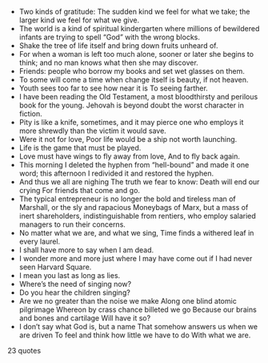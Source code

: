  - Two kinds of gratitude: The sudden kind we feel for what we take; the larger kind we feel for what we give.
 - The world is a kind of spiritual kindergarten where millions of bewildered infants are trying to spell “God” with the wrong blocks.
 - Shake the tree of life itself and bring down fruits unheard of.
 - For when a woman is left too much alone, sooner or later she begins to think; and no man knows what then she may discover.
 - Friends: people who borrow my books and set wet glasses on them.
 - To some will come a time when change itself is beauty, if not heaven.
 - Youth sees too far to see how near it is To seeing farther.
 - I have been reading the Old Testament, a most bloodthirsty and perilous book for the young. Jehovah is beyond doubt the worst character in fiction.
 - Pity is like a knife, sometimes, and it may pierce one who employs it more shrewdly than the victim it would save.
 - Were it not for love, Poor life would be a ship not worth launching.
 - Life is the game that must be played.
 - Love must have wings to fly away from love, And to fly back again.
 - This morning I deleted the hyphen from “hell-bound” and made it one word; this afternoon I redivided it and restored the hyphen.
 - And thus we all are nighing The truth we fear to know: Death will end our crying For friends that come and go.
 - The typical entrepreneur is no longer the bold and tireless man of Marshall, or the sly and rapacious Moneybags of Marx, but a mass of inert shareholders, indistinguishable from rentiers, who employ salaried managers to run their concerns.
 - No matter what we are, and what we sing, Time finds a withered leaf in every laurel.
 - I shall have more to say when I am dead.
 - I wonder more and more just where I may have come out if I had never seen Harvard Square.
 - I mean you last as long as lies.
 - Where’s the need of singing now?
 - Do you hear the children singing?
 - Are we no greater than the noise we make Along one blind atomic pilgrimage Whereon by crass chance billeted we go Because our brains and bones and cartilage Will have it so?
 - I don’t say what God is, but a name That somehow answers us when we are driven To feel and think how little we have to do With what we are.

23 quotes